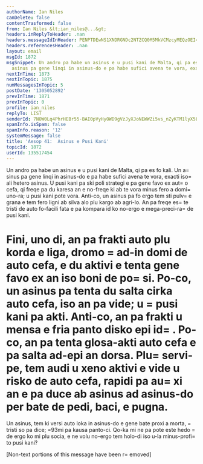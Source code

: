 ```yaml
---
authorName: Ian Niles
canDelete: false
contentTrasformed: false
from: Ian Niles &lt;ian_niles@...&gt;
headers.inReplyToHeader: .nan
headers.messageIdInHeader: PENPTDEwNS1XNDRGNDc2NTZCQ0M5MkVCMzcyMEQzOEI4NzBAcGh4LmdibD4=
headers.referencesHeader: .nan
layout: email
msgId: 1872
msgSnippet: Un andro pa habe un asinus e u pusi kani de Malta, qi pa es fo kali.  Un
  asinus pa gene linqi in asinus-do e pa habe sufici avena te vora, exacti iso ali
nextInTime: 1873
nextInTopic: 1875
numMessagesInTopic: 5
postDate: '1305052892'
prevInTime: 1871
prevInTopic: 0
profile: ian_niles
replyTo: LIST
senderId: 7NOW0Lq4PhrHEBr55-BAI0pVyHyOWD9gVzJyXJoNEWWZi5vs_nZyKTM1lyX5Liy2TRRZaPXYOHZDcCShNPsoh2NlXaRL-5Ft
spamInfo.isSpam: false
spamInfo.reason: '12'
systemMessage: false
title: 'Aesop 41:  Asinus e Pusi Kani'
topicId: 1872
userId: 135517454
---
```



Un andro pa habe un asinus e u pusi kani de Malta, qi pa es fo kali.  Un a=
sinus pa gene linqi in asinus-do e pa habe sufici avena te vora, exacti iso=
 ali hetero asinus.  U pusi kani pa ski poli strategi e pa gene favo ex aut=
o cefa, qi freqe pa du karesa an e no-freqe ki ab te vora minus fero a domi=
 uno-ra; u pusi kani pote vora.  Anti-co, un asinus pa fo ergo tem sti pulv=
e grana e tem fero ligni ab silva alo plu kargo ab agri-lo.  An pa freqe es=
te tristi de auto fo-facili fata e pa kompara id ko no-ergo e mega-preci-ra=
 de pusi kani.  
 
Fini, uno di, an pa frakti auto plu korda e liga, dromo =
ad-in domi de auto cefa, e du aktivi e tenta gene favo ex an iso boni de po=
si.  Po-co, un asinus pa tenta du salta cirka auto cefa, iso an pa vide; u =
pusi kani pa akti.  Anti-co, an pa frakti u mensa e fria panto disko epi id=
.  Po-co, an pa tenta glosa-akti auto cefa e pa salta ad-epi an dorsa.  Plu=
 servi-pe, tem audi u xeno aktivi e vide u risko de auto cefa, rapidi pa au=
xi an e pa duce ab asinus ad asinus-do per bate de pedi, baci, e pugna.  
 =

Un asinus, tem ki versi auto loka in asinus-do e gene bate proxi a morta, =
tristi so pa dice; =93mi pa kausa panto-ci.  Qo-ka mi ne pa pote este hedo =
de ergo ko mi plu socia, e ne volu no-ergo tem holo-di iso u-la minus-profi=
to pusi kani?   		 	   		  

[Non-text portions of this message have been r=
emoved]


